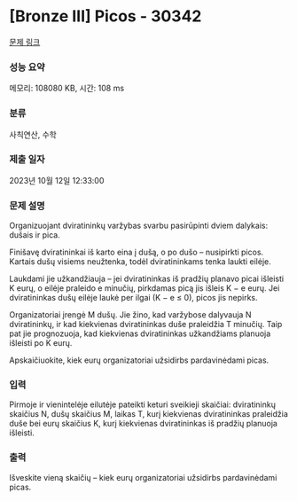 # [Bronze III] Picos - 30342 

[문제 링크](https://www.acmicpc.net/problem/30342) 

### 성능 요약

메모리: 108080 KB, 시간: 108 ms

### 분류

사칙연산, 수학

### 제출 일자

2023년 10월 12일 12:33:00

### 문제 설명

<p>Organizuojant dviratininkų varžybas svarbu pasirūpinti dviem dalykais: dušais ir pica.</p>

<p>Finišavę dviratininkai iš karto eina į dušą, o po dušo – nusipirkti picos. Kartais dušų visiems neužtenka, todėl dviratininkams tenka laukti eilėje.</p>

<p>Laukdami jie užkandžiauja – jei dviratininkas iš pradžių planavo picai išleisti K eurų, o eilėje praleido e minučių, pirkdamas picą jis išleis K − e eurų. Jei dviratininkas dušų eilėje laukė per ilgai (K − e ≤ 0), picos jis nepirks.</p>

<p>Organizatoriai įrengė M dušų. Jie žino, kad varžybose dalyvauja N dviratininkų, ir kad kiekvienas dviratininkas duše praleidžia T minučių. Taip pat jie prognozuoja, kad kiekvienas dviratininkas užkandžiams planuoja išleisti po K eurų.</p>

<p>Apskaičiuokite, kiek eurų organizatoriai užsidirbs pardavinėdami picas.</p>

### 입력 

 <p>Pirmoje ir vienintelėje eilutėje pateikti keturi sveikieji skaičiai: dviratininkų skaičius N, dušų skaičius M, laikas T, kurį kiekvienas dviratininkas praleidžia duše bei eurų skaičius K, kurį kiekvienas dviratininkas iš pradžių planuoja išleisti.</p>

### 출력 

 <p>Išveskite vieną skaičių – kiek eurų organizatoriai užsidirbs pardavinėdami picas.</p>

